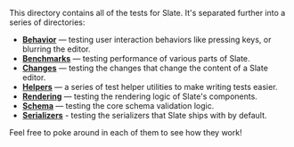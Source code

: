 
This directory contains all of the tests for Slate. It's separated further into a series of directories:

- [**Behavior**](./behavior) — testing user interaction behaviors like pressing keys, or blurring the editor.
- [**Benchmarks**](./benchmarks) — testing performance of various parts of Slate.
- [**Changes**](./changes) — testing the changes that change the content of a Slate editor.
- [**Helpers**](./helpers) — a series of test helper utilities to make writing tests easier.
- [**Rendering**](./rendering) — testing the rendering logic of Slate's components.
- [**Schema**](./schema) — testing the core schema validation logic.
- [**Serializers**](./serializers) - testing the serializers that Slate ships with by default.

Feel free to poke around in each of them to see how they work!
